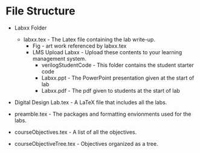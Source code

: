 # File Structure

* Labxx Folder
	* labxx.tex - The Latex file containing the lab write-up.
		* Fig - art work referenced by labxx.tex
		* LMS Upload Labxx - Upload these contents to your learning management system.
			* verilogStudentCode - This folder contains the student starter code 
			* Labxx.ppt - The PowerPoint presentation given at the start of lab
			* Labxx.pdf - The pdf given to students at the start of lab

* Digital Design Lab.tex - A LaTeX file that includes all the labs.  
* preamble.tex - The packages and formatting envionments used for the labs.
* courseObjectives.tex - A list of all the objectives.
* courseObjectiveTree.tex - Objectives organized as a tree.



